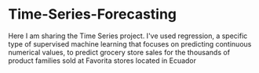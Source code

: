 # Time-Series-Forecasting
Here I am sharing the Time Series project. I've used regression, a specific type of supervised machine learning that focuses on predicting continuous numerical values, to predict grocery store sales for the thousands of product families sold at Favorita stores located in Ecuador
